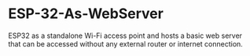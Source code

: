 # ESP-32-As-WebServer
 ESP32 as a standalone Wi-Fi access point and hosts a basic web server that can be accessed without any external router or internet connection.
